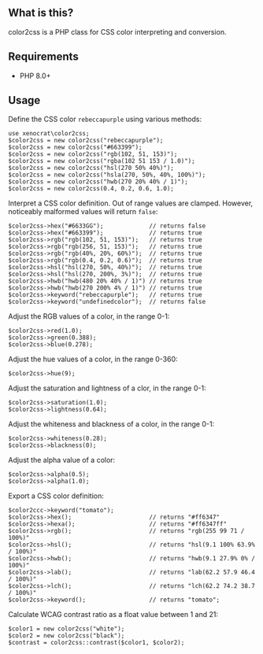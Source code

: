 ## What is this?

color2css is a PHP class for CSS color interpreting and conversion.

## Requirements

* PHP 8.0+

## Usage

Define the CSS color `rebeccapurple` using various methods:

    use xenocrat\color2css;
    $color2css = new color2css("rebeccapurple");
    $color2css = new color2css("#663399");
    $color2css = new color2css("rgb(102, 51, 153)");
    $color2css = new color2css("rgba(102 51 153 / 1.0)");
    $color2css = new color2css("hsl(270 50% 40%)");
    $color2css = new color2css("hsla(270, 50%, 40%, 100%)");
    $color2css = new color2css("hwb(270 20% 40% / 1)");
    $color2css = new color2css(0.4, 0.2, 0.6, 1.0);

Interpret a CSS color definition. Out of range values are clamped. However, noticeably malformed values will return `false`:

    $color2css->hex("#6633GG");             // returns false
    $color2css->hex("#663399");             // returns true
    $color2css->rgb("rgb(102, 51, 153)");   // returns true
    $color2css->rgb("rgb(256, 51, 153)");   // returns true
    $color2css->rgb("rgb(40%, 20%, 60%)");  // returns true
    $color2css->rgb("rgb(0.4, 0.2, 0.6)");  // returns true
    $color2css->hsl("hsl(270, 50%, 40%)");  // returns true
    $color2css->hsl("hsl(270, 200%, 3%)");  // returns true
    $color2css->hwb("hwb(480 20% 40% / 1)") // returns true
    $color2css->hwb("hwb(270 200% 4% / 1)") // returns true
    $color2css->keyword("rebeccapurple");   // returns true
    $color2css->keyword("undefinedcolor");  // returns false

Adjust the RGB values of a color, in the range 0-1:

    $color2css->red(1.0);
    $color2css->green(0.388);
    $color2css->blue(0.278);

Adjust the hue values of a color, in the range 0-360:

    $color2css->hue(9);

Adjust the saturation and lightness of a clor, in the range 0-1:

    $color2css->saturation(1.0);
    $color2css->lightness(0.64);

Adjust the whiteness and blackness of a color, in the range 0-1:

    $color2css->whiteness(0.28);
    $color2css->blackness(0);

Adjust the alpha value of a color:

    $color2css->alpha(0.5);
    $color2css->alpha(1.0);

Export a CSS color definition:

    $color2ccc->keyword("tomato");
    $color2css->hex();                      // returns "#ff6347"
    $color2css->hexa();                     // returns "#ff6347ff"
    $color2css->rgb();                      // returns "rgb(255 99 71 / 100%)"
    $color2css->hsl();                      // returns "hsl(9.1 100% 63.9% / 100%)"
    $color2css->hwb();                      // returns "hwb(9.1 27.9% 0% / 100%)"
    $color2css->lab();                      // returns "lab(62.2 57.9 46.4 / 100%)"
    $color2css->lch();                      // returns "lch(62.2 74.2 38.7 / 100%)"
    $color2css->keyword();                  // returns "tomato";

Calculate WCAG contrast ratio as a float value between 1 and 21:

    $color1 = new color2css("white");
    $color2 = new color2css("black");
    $contrast = color2css::contrast($color1, $color2);
